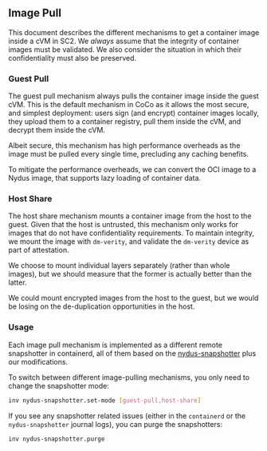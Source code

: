 ## Image Pull

This document describes the different mechanisms to get a container image
inside a cVM in SC2. We _always_ assume that the integrity of container images
must be validated. We also consider the situation in which their confidentiality
must also be preserved.

### Guest Pull

The guest pull mechanism always pulls the container image inside the guest cVM.
This is the default mechanism in CoCo as it allows the most secure, and simplest
deployment: users sign (and encrypt) container images locally, they upload
them to a container registry, pull them inside the cVM, and decrypt them inside
the cVM.

Albeit secure, this mechanism has high performance overheads as the image must
be pulled every single time, precluding any caching benefits.

To mitigate the performance overheads, we can convert the OCI image to a
Nydus image, that supports lazy loading of container data.

### Host Share

The host share mechanism mounts a container image from the host to the guest.
Given that the host is untrusted, this mechanism only works for images that
do not have confidentiality requirements. To maintain integrity, we mount
the image with `dm-verity`, and validate the `dm-verity` device as part of
attestation.

We choose to mount individual layers separately (rather than whole images),
but we should measure that the former is actually better than the latter.

We could mount encrypted images from the host to the guest, but we would be
losing on the de-duplication opportunities in the host.

### Usage

Each image pull mechanism is implemented as a different remote snapshotter
in containerd, all of them based on the [nydus-snapshotter](
https://github.com/containerd/nydus-snapshotter/) plus our modifications.

To switch between different image-pulling mechanisms, you only need to change
the snapshotter mode:

```bash
inv nydus-snapshotter.set-mode [guest-pull,host-share]
```

If you see any snapshotter related issues (either in the `containerd` or the
`nydus-snapshotter` journal logs), you can purge the snapshotters:

```bash
inv nydus-snapshotter.purge
```
